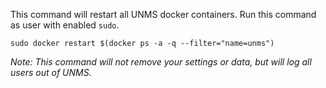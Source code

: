 This command will restart all UNMS docker containers. Run this command as user with enabled `sudo`.

    sudo docker restart $(docker ps -a -q --filter="name=unms")

_Note: This command will not remove your settings or data, but will log all users out of UNMS._